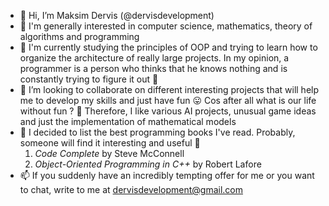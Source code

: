 - 👋 Hi, I’m Maksim Dervis (@dervisdevelopment)
- 👀 I'm generally interested in computer science, mathematics, theory of algorithms and programming
- 🌱 I'm currently studying the principles of OOP and trying to learn how to organize the architecture of really large projects. In my opinion, a programmer is a person who thinks that he knows nothing and is constantly trying to figure it out 🔑
- 💞️ I’m looking to collaborate on different interesting projects that will help me to develop my skills and just have fun 😛 Cos after all what is our life without fun ? 🤔
Therefore, I like various AI projects, unusual game ideas and just the implementation of mathematical models 
- 📖 I decided to list the best programming books I've read. Probably, someone will find it interesting and useful 🎁
  1. *Code Complete* by Steve McConnell
  2. *Object-Oriented Programming in C++* by Robert Lafore 
- 📫 If you suddenly have an incredibly tempting offer for me or you want to chat, write to me at dervisdevelopment@gmail.com

<!---
dervisdevelopment/dervisdevelopment is a ✨ special ✨ repository because its `README.md` (this file) appears on your GitHub profile.
You can click the Preview link to take a look at your changes.
--->
